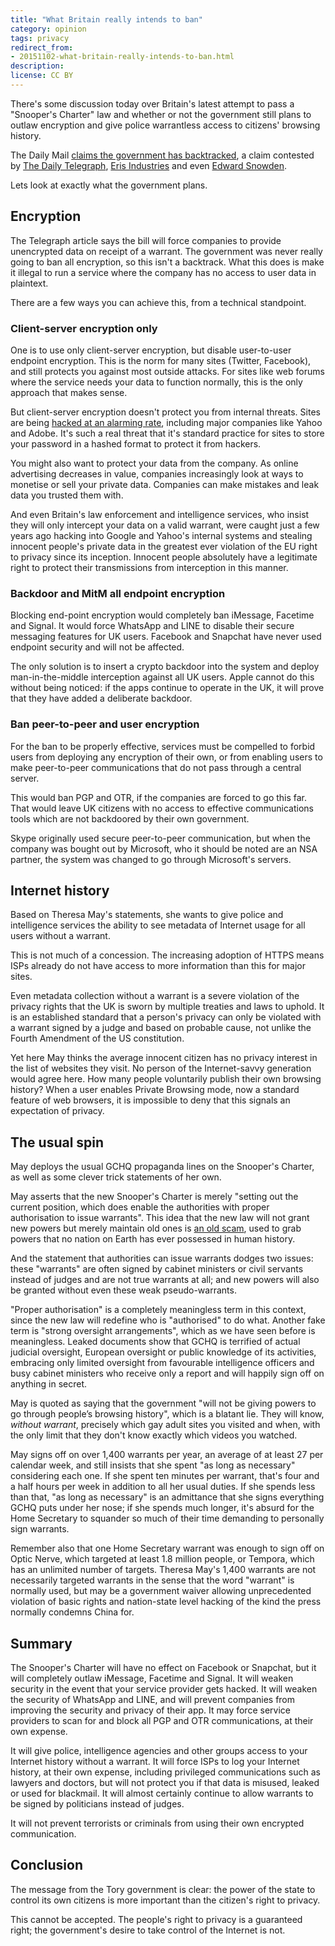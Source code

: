 ```yaml
---
title: "What Britain really intends to ban"
category: opinion
tags: privacy
redirect_from:
- 20151102-what-britain-really-intends-to-ban.html
description: 
license: CC BY
---
```


There's some discussion today over Britain's latest attempt to pass a "Snooper's
Charter" law and whether or not the government still plans to outlaw encryption
and give police warrantless access to citizens' browsing history.

The Daily Mail [claims the government has 
backtracked](http://www.dailymail.co.uk/news/article-3299110/Theresa-backtracks-snoopers-charter-drops-plans-let-police-spies-internet-browsing-history.html),
a claim contested by [The Daily
Telegraph](http://www.telegraph.co.uk/news/uknews/terrorism-in-the-uk/11970391/Internet-firms-to-be-banned-from-offering-out-of-reach-communications-under-new-laws.html),
[Eris Industries](https://blog.erisindustries.com/2015/11/02/IPBill/) and even
[Edward Snowden](https://twitter.com/Snowden/status/661267531320152064).

Lets look at exactly what the government plans.

## Encryption

The Telegraph article says the bill will force companies to provide unencrypted
data on receipt of a warrant. The government was never really going to ban all
encryption, so this isn't a backtrack. What this does is make it illegal to run
a service where the company has no access to user data in plaintext.

There are a few ways you can achieve this, from a technical standpoint.

### Client-server encryption only

One is to use only client-server encryption, but disable user-to-user endpoint
encryption. This is the norm for many sites (Twitter, Facebook), and still
protects you against most outside attacks. For sites like web forums where the
service needs your data to function normally, this is the only approach that
makes sense.

But client-server encryption doesn't protect you from internal threats. Sites
are being [hacked at an alarming
rate](http://lifehacker.com/its-no-surprise-anymore-your-data-is-never-safe-onlin-1471858210),
including major companies like Yahoo and Adobe. It's such a real threat that
it's standard practice for sites to store your password in a hashed format to
protect it from hackers.

You might also want to protect your data from the company. As online advertising
decreases in value, companies increasingly look at ways to monetise or sell your
private data. Companies can make mistakes and leak data you trusted them with.

And even Britain's law enforcement and intelligence services, who insist they
will only intercept your data on a valid warrant, were caught just a few years
ago hacking into Google and Yahoo's internal systems and stealing innocent
people's private data in the greatest ever violation of the EU right to privacy
since its inception. Innocent people absolutely have a legitimate right to
protect their transmissions from interception in this manner.

### Backdoor and MitM all endpoint encryption

Blocking end-point encryption would completely ban iMessage, Facetime and
Signal. It would force WhatsApp and LINE to disable their secure messaging
features for UK users. Facebook and Snapchat have never used endpoint security
and will not be affected.

The only solution is to insert a crypto backdoor into the system and deploy
man-in-the-middle interception against all UK users. Apple cannot do this
without being noticed: if the apps continue to operate in the UK, it will prove
that they have added a deliberate backdoor.

### Ban peer-to-peer and user encryption

For the ban to be properly effective, services must be compelled to forbid users
from deploying any encryption of their own, or from enabling users to make
peer-to-peer communications that do not pass through a central server.

This would ban PGP and OTR, if the companies are forced to go this far. That
would leave UK citizens with no access to effective communications tools which
are not backdoored by their own government.

Skype originally used secure peer-to-peer communication, but when the company
was bought out by Microsoft, who it should be noted are an NSA partner, the
system was changed to go through Microsoft's servers.

## Internet history

Based on Theresa May's statements, she wants to give police and intelligence
services the ability to see metadata of Internet usage for all users without a
warrant.

This is not much of a concession. The increasing adoption of HTTPS means ISPs
already do not have access to more information than this for major sites.

Even metadata collection without a warrant is a severe violation of the privacy
rights that the UK is sworn by multiple treaties and laws to uphold. It is an
established standard that a person's privacy can only be violated with a warrant
signed by a judge and based on probable cause, not unlike the Fourth Amendment
of the US constitution.

Yet here May thinks the average innocent citizen has no privacy interest in the
list of websites they visit. No person of the Internet-savvy generation would
agree here. How many people voluntarily publish their own browsing history? When
a user enables Private Browsing mode, now a standard feature of web browsers,
it is impossible to deny that this signals an expectation of privacy.

## The usual spin

May deploys the usual GCHQ propaganda lines on the Snooper's Charter, as well as
some clever trick statements of her own.

May asserts that the new Snooper's Charter is merely "setting out the current
position, which does enable the authorities with proper authorisation to issue
warrants". This idea that the new law will not grant new powers but merely
maintain old ones is [an old
scam](https://orbitalflower.github.io/20150604-intelligence-gap-is-doublespeak.html),
used to grab powers that no nation on Earth has ever possessed in human history.

And the statement that authorities can issue warrants dodges two issues: these
"warrants" are often signed by cabinet ministers or civil servants instead of
judges and are not true warrants at all; and new powers will also be granted
without even these weak pseudo-warrants.

"Proper authorisation" is a completely meaningless term in this context, since
the new law will redefine who is "authorised" to do what. Another fake term is
"strong oversight arrangements", which as we have seen before is meaningless.
Leaked documents show that GCHQ is terrified of actual judicial oversight,
European oversight or public knowledge of its activities, embracing only limited
oversight from favourable intelligence officers and busy cabinet ministers who
receive only a report and will happily sign off on anything in secret.

May is quoted as saying that the government "will not be giving powers to go
through people’s browsing history", which is a blatant lie. They will know,
_without warrant_, precisely which gay adult sites you visited and when, with
the only limit that they don't know exactly which videos you watched.

May signs off on over 1,400 warrants per year, an average of at least 27 per
calendar week, and still insists that she spent "as long as necessary"
considering each one. If she spent ten minutes per warrant, that's four and a
half hours per week in addition to all her usual duties. If she spends less than
that, "as long as necessary" is an admittance that she signs everything GCHQ
puts under her nose; if she spends much longer, it's absurd for the Home
Secretary to squander so much of their time demanding to personally sign
warrants.

Remember also that one Home Secretary warrant was enough to sign off on Optic
Nerve, which targeted at least 1.8 million people, or Tempora, which has an
unlimited number of targets. Theresa May's 1,400 warrants are not necessarily
targeted warrants in the sense that the word "warrant" is normally used, but may
be a government waiver allowing unprecedented violation of basic rights and
nation-state level hacking of the kind the press normally condemns China for.

## Summary

The Snooper's Charter will have no effect on Facebook or Snapchat, but it will
completely outlaw iMessage, Facetime and Signal. It will weaken security in the
event that your service provider gets hacked. It will weaken the security of
WhatsApp and LINE, and will prevent companies from improving the security and
privacy of their app. It may force service providers to scan for and block all
PGP and OTR communications, at their own expense.

It will give police, intelligence agencies and other groups access to your
Internet history without a warrant. It will force ISPs to log your Internet
history, at their own expense, including privileged communications such as
lawyers and doctors, but will not protect you if that data is misused, leaked or
used for blackmail. It will almost certainly continue to allow warrants to be
signed by politicians instead of judges.

It will not prevent terrorists or criminals from using their own encrypted
communication.

## Conclusion

The message from the Tory government is clear: the power of the state to control
its own citizens is more important than the citizen's right to privacy.

This cannot be accepted. The people's right to privacy is a guaranteed right;
the government's desire to take control of the Internet is not.
